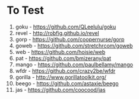# To Test

1. goku    - https://github.com/QLeelulu/goku
2. revel   - http://robfig.github.io/revel
3. gorp    - https://github.com/coopernurse/gorp
4. goweb   - https://github.com/stretchrcom/goweb
5. web     - https://github.com/hoisie/web
6. pat     - https://github.com/bmizerany/pat
7. mango   - https://github.com/paulbellamy/mango
8. wfdr    - https://github.com/crazy2be/wfdr
9. gorilla - http://www.gorillatoolkit.org/ 
10. beego  - https://github.com/astaxie/beego
11. jas    - https://github.com/coocood/jas
